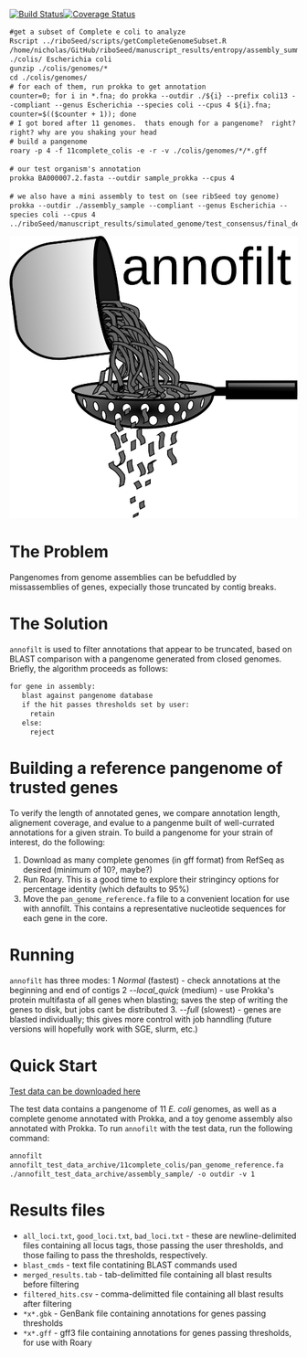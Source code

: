 [![Build Status](https://travis-ci.org/nickp60/annofilt.svg?branch=master)](https://travis-ci.org/nickp60/annofilt)[![Coverage Status](https://coveralls.io/repos/github/nickp60/annofilt/badge.svg?branch=master)](https://coveralls.io/github/nickp60/annofilt?branch=master)
```
#get a subset of Complete e coli to analyze
Rscript ../riboSeed/scripts/getCompleteGenomeSubset.R /home/nicholas/GitHub/riboSeed/manuscript_results/entropy/assembly_summary.txt ./colis/ Escherichia coli
gunzip ./colis/genomes/*
cd ./colis/genomes/
# for each of them, run prokka to get annotation
counter=0; for i in *.fna; do prokka --outdir ./${i} --prefix coli13 --compliant --genus Escherichia --species coli --cpus 4 ${i}.fna; counter=$(($counter + 1)); done
# I got bored after 11 genomes.  thats enough for a pangenome?  right? right? why are you shaking your head
# build a pangenome
roary -p 4 -f 11complete_colis -e -r -v ./colis/genomes/*/*.gff

# our test organism's annotation
prokka BA000007.2.fasta --outdir sample_prokka --cpus 4

# we also have a mini assembly to test on (see ribSeed toy genome)
prokka --outdir ./assembly_sample --compliant --genus Escherichia --species coli --cpus 4 ../riboSeed/manuscript_results/simulated_genome/test_consensus/final_de_fere_novo_assembly/contigs.fasta
```
![annofilt](https://github.com/nickp60/annofilt/blob/master/icon/icon.svg)

# The Problem
Pangenomes from genome assemblies can be befuddled by missassemblies of genes, expecially those truncated by contig breaks.

# The Solution
`annofilt` is used to filter annotations that appear to be truncated, based on BLAST comparison with a pangenome generated from closed genomes.  Briefly, the algorithm proceeds as follows:


```
for gene in assembly:
   blast against pangenome database
   if the hit passes thresholds set by user:
     retain
   else:
     reject
```


# Building a reference pangenome of trusted genes
To verify the length of annotated genes, we compare annotation length, alignement coverage, and evalue to a pangenme built of well-currated annotations for a given strain.  To build a pangenome for your strain of interest, do the following:
1. Download as many complete genomes (in gff format) from RefSeq as desired (minimum of 10?, maybe?)
2. Run Roary.  This is a good time to explore their stringincy options for percentage identity (which defaults to 95%)
3. Move the `pan_genome_reference.fa` file to a convenient location for use with annofilt.  This contains a representative nucleotide sequences for each gene in the core.

# Running
`annofilt` has three modes:
1 *Normal* (fastest) - check annotations at the beginning and end of contigs
2 *--local_quick* (medium) - use Prokka's protein multifasta  of all genes when blasting; saves the step of writing the genes to disk, but jobs cant be distributed
3. *--full* (slowest) - genes are blasted individually; this gives more control with job hanndling (future versions will hopefully work with SGE, slurm, etc.)

# Quick Start

[Test data can be downloaded here](https://zenodo.org/record/1196324/files/annofilt_test_data_archive.tar.gz)

The test data contains a pangenome of 11 *E. coli* genomes, as well as a complete genome annotated with Prokka, and a toy genome assembly also annotated with Prokka.  To run `annofilt` with the test data, run the following command:

```
annofilt annofilt_test_data_archive/11complete_colis/pan_genome_reference.fa ./annofilt_test_data_archive/assembly_sample/ -o outdir -v 1
```

# Results files
- `all_loci.txt`, `good_loci.txt`, `bad_loci.txt` - these are newline-delimited files containing all locus tags, those passing the user thresholds, and those failing to pass the thresholds, respectively.
- `blast_cmds` - text file contatining BLAST commands used
- `merged_results.tab` - tab-delimitted file containing all blast results before filtering
- `filtered_hits.csv` - comma-delimitted file containing all blast results after filtering
- `*x*.gbk` - GenBank file containing annotations for genes passing thresholds
- `*x*.gff` - gff3 file containing annotations for genes passing thresholds, for use with Roary
